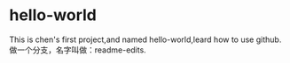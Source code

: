 # hello-world
This is chen's first project,and named hello-world,leard how to use github.
做一个分支，名字叫做：readme-edits.
